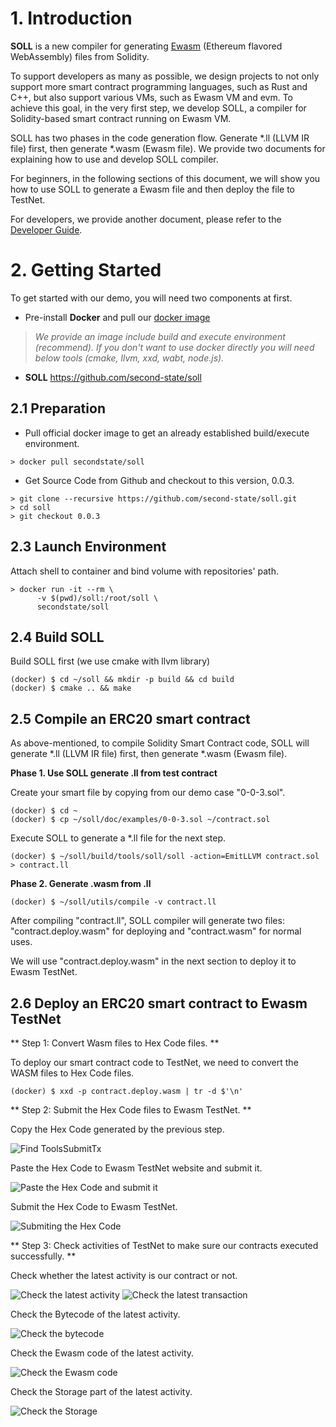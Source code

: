 [//]: # (SPDX-License-Identifier: Apache-2.0 WITH LLVM-exception)
# 1. Introduction
**SOLL** is a new compiler for generating [Ewasm](https://github.com/ewasm) (Ethereum flavored WebAssembly) files from Solidity.

To support developers as many as possible, we design projects to not only support more smart contract programming languages, such as Rust and C++, but also support various VMs, such as Ewasm VM and evm. To achieve this goal, in the very first step, we develop SOLL, a compiler for Solidity-based smart contract running on Ewasm VM.

SOLL has two phases in the code generation flow. Generate *.ll (LLVM IR file) first, then generate *.wasm (Ewasm file). We provide two documents for explaining how to use and develop SOLL compiler.

For beginners, in the following sections of this document, we will show you how to use SOLL to generate a Ewasm file and then deploy the file to TestNet.

For developers, we provide another document, please refer to the [Developer Guide](doc/guides/DevGuide.md).

# 2. Getting Started
To get started with our demo, you will need two components at first.

- Pre-install **Docker** and pull our [docker image](https://hub.docker.com/r/secondstate/soll)
> *We provide an image include build and execute environment (recommend).
> If you don't want to use docker directly you will need below tools (cmake, llvm, xxd, wabt, node.js).*

- **SOLL** https://github.com/second-state/soll

## 2.1 Preparation
- Pull official docker image to get an already established build/execute environment.
```Shell
> docker pull secondstate/soll
```

- Get Source Code from Github and checkout to this version, 0.0.3.
```Shell
> git clone --recursive https://github.com/second-state/soll.git
> cd soll
> git checkout 0.0.3
```

## 2.3 Launch Environment
Attach shell to container and bind volume with repositories' path.
```Shell
> docker run -it --rm \
      -v $(pwd)/soll:/root/soll \
      secondstate/soll
```

## 2.4 Build SOLL
Build SOLL first (we use cmake with llvm library)
```Shell
(docker) $ cd ~/soll && mkdir -p build && cd build
(docker) $ cmake .. && make
```

## 2.5 Compile an ERC20 smart contract

As above-mentioned, to compile Solidity Smart Contract code, SOLL will generate *.ll (LLVM IR file) first, then generate *.wasm (Ewasm file).

**Phase 1. Use SOLL generate .ll from test contract**

Create your smart file by copying from our demo case "0-0-3.sol".
```shell
(docker) $ cd ~
(docker) $ cp ~/soll/doc/examples/0-0-3.sol ~/contract.sol
```

Execute SOLL to generate a *.ll file for the next step.
```shell
(docker) $ ~/soll/build/tools/soll/soll -action=EmitLLVM contract.sol > contract.ll
```
**Phase 2. Generate .wasm from .ll**

```shell
(docker) $ ~/soll/utils/compile -v contract.ll
```

After compiling "contract.ll", SOLL compiler will generate two files: "contract.deploy.wasm" for deploying and "contract.wasm" for normal uses.

We will use "contract.deploy.wasm" in the next section to deploy it to Ewasm TestNet.

## 2.6 Deploy an ERC20 smart contract to Ewasm TestNet

** Step 1: Convert Wasm files to Hex Code files. **

To deploy our smart contract code to TestNet, we need to convert the WASM files to Hex Code files.

```shell
(docker) $ xxd -p contract.deploy.wasm | tr -d $'\n'
```
** Step 2: Submit the Hex Code files to Ewasm TestNet. **

Copy the Hex Code generated by the previous step.

![Find ToolsSubmitTx](doc/images/2-6-2-SubmitTx-1.png)

Paste the Hex Code to Ewasm TestNet website and submit it.

![Paste the Hex Code and submit it](doc/images/2-6-2-SubmitTx-2.png)

Submit the Hex Code to Ewasm TestNet.

![Submiting the Hex Code](doc/images/2-6-2-SubmitTx-3.png)

** Step 3: Check activities of TestNet to make sure our contracts executed successfully. **

Check whether the latest activity is our contract or not.

![Check the latest activity](doc/images/2-6-3-CheckAct.png)
![Check the latest transaction](doc/images/2-6-3-CheckLatestTx.png)

Check the Bytecode of the latest activity.

![Check the bytecode](doc/images/2-6-3-CheckBytecode.png)

Check the Ewasm code of the latest activity.

![Check the Ewasm code](doc/images/2-6-3-CheckEwasm.png)

Check the Storage part of the latest activity.

![Check the Storage](doc/images/2-6-3-CheckStorage.png)
